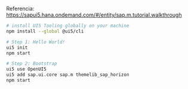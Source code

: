 
Referencia: https://sapui5.hana.ondemand.com/#/entity/sap.m.tutorial.walkthrough

```bash
# install UI5 Tooling globally on your machine
npm install --global @ui5/cli

# Step 1: Hello World!
ui5 init
npm start

# Step 2: Bootstrap
ui5 use OpenUI5
ui5 add sap.ui.core sap.m themelib_sap_horizon
npm start

```